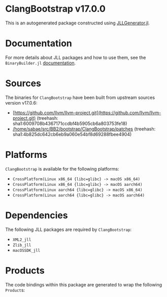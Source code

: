 # ClangBootstrap v17.0.0
This is an autogenerated package constructed using [JLLGenerator.jl](https://github.com/JuliaPackaging/BinaryBuilder2.jl/tree/main/JLLGenerator.jl).

# Documentation
For more details about JLL packages and how to use them, see the `BinaryBuilder.jl` [documentation](https://docs.binarybuilder.org/stable/jll/).

# Sources
The binaries for `ClangBootstrap` have been built from upstream sources version v17.0.6:

 - [https://github.com/llvm/llvm-project.git](https://github.com/llvm/llvm-project.git) (treehash: sha1:6009708b4367171ccdbf4b5905cb6a803753fe18)
 - [/home/sabae/src/BB2/bootstrap/ClangBootstrap/patches](/home/sabae/src/BB2/bootstrap/ClangBootstrap/patches) (treehash: sha1:4b825dc642cb6eb9a060e54bf8d69288fbee4904)
# Platforms

`ClangBootstrap` is available for the following platforms:

 - `CrossPlatform(Linux x86_64 {libc=glibc} -> macOS x86_64)`
 - `CrossPlatform(Linux x86_64 {libc=glibc} -> macOS aarch64)`
 - `CrossPlatform(Linux aarch64 {libc=glibc} -> macOS x86_64)`
 - `CrossPlatform(Linux aarch64 {libc=glibc} -> macOS aarch64)`
# Dependencies
The following JLL packages are required by `ClangBootstrap`:

 - `XML2_jll`
 - `Zlib_jll`
 - `macOSSDK_jll`
# Products

The code bindings within this package are generated to wrap the following `Product`s:
<TODO>

